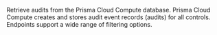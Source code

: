 Retrieve audits from the Prisma Cloud Compute database.
Prisma Cloud Compute creates and stores audit event records (audits) for all controls.
Endpoints support a wide range of filtering options.
